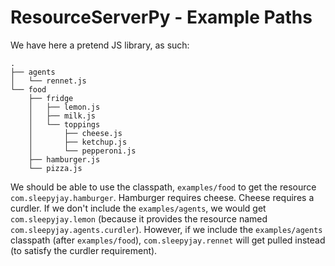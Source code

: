 # ResourceServerPy - Example Paths

We have here a pretend JS library, as such:

```
.
├── agents
│   └── rennet.js
└── food
    ├── fridge
    │   ├── lemon.js
    │   ├── milk.js
    │   └── toppings
    │       ├── cheese.js
    │       ├── ketchup.js
    │       └── pepperoni.js
    ├── hamburger.js
    └── pizza.js
```

We should be able to use the classpath, ```examples/food``` to get the resource ```com.sleepyjay.hamburger```. Hamburger requires cheese. Cheese requires a curdler. If we don't include the ```examples/agents```, we would get ```com.sleepyjay.lemon``` (because it provides the resource named ```com.sleepyjay.agents.curdler```). However, if we include the ```examples/agents``` classpath (after ```examples/food```), ```com.sleepyjay.rennet``` will get pulled instead (to satisfy the curdler requirement). 